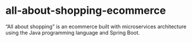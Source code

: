 # all-about-shopping-ecommerce
“All about shopping” is an ecommerce built with microservices architecture using the Java programming language and Spring Boot.
